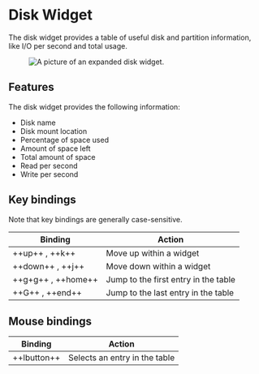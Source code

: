 # Disk Widget

The disk widget provides a table of useful disk and partition information, like I/O per second and total usage.

<figure>
    <img src="../../../assets/screenshots/disk.png" alt="A picture of an expanded disk widget."/>
</figure>

## Features

The disk widget provides the following information:

- Disk name
- Disk mount location
- Percentage of space used
- Amount of space left
- Total amount of space
- Read per second
- Write per second

## Key bindings

Note that key bindings are generally case-sensitive.

| Binding            | Action                               |
| ------------------ | ------------------------------------ |
| ++up++ , ++k++     | Move up within a widget              |
| ++down++ , ++j++   | Move down within a widget            |
| ++g+g++ , ++home++ | Jump to the first entry in the table |
| ++G++ , ++end++    | Jump to the last entry in the table  |

## Mouse bindings

| Binding     | Action                        |
| ----------- | ----------------------------- |
| ++lbutton++ | Selects an entry in the table |

